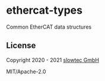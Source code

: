 # ethercat-types

Common EtherCAT data structures

## License

Copyright 2020 - 2021 [slowtec GmbH](https://www.slowtec.de)

MIT/Apache-2.0
